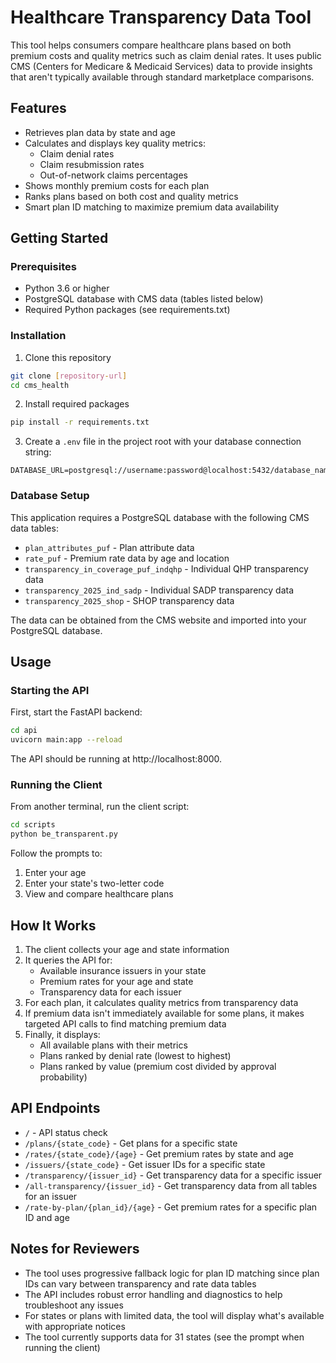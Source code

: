 # Healthcare Transparency Data Tool

This tool helps consumers compare healthcare plans based on both premium costs and quality metrics such as claim denial rates. It uses public CMS (Centers for Medicare & Medicaid Services) data to provide insights that aren't typically available through standard marketplace comparisons.

## Features

- Retrieves plan data by state and age
- Calculates and displays key quality metrics:
  - Claim denial rates
  - Claim resubmission rates
  - Out-of-network claims percentages
- Shows monthly premium costs for each plan
- Ranks plans based on both cost and quality metrics
- Smart plan ID matching to maximize premium data availability

## Getting Started

### Prerequisites

- Python 3.6 or higher
- PostgreSQL database with CMS data (tables listed below)
- Required Python packages (see requirements.txt)

### Installation

1. Clone this repository
```bash
git clone [repository-url]
cd cms_health
```

2. Install required packages
```bash
pip install -r requirements.txt
```

3. Create a `.env` file in the project root with your database connection string:
```
DATABASE_URL=postgresql://username:password@localhost:5432/database_name
```

### Database Setup

This application requires a PostgreSQL database with the following CMS data tables:
- `plan_attributes_puf` - Plan attribute data
- `rate_puf` - Premium rate data by age and location
- `transparency_in_coverage_puf_indqhp` - Individual QHP transparency data
- `transparency_2025_ind_sadp` - Individual SADP transparency data
- `transparency_2025_shop` - SHOP transparency data

The data can be obtained from the CMS website and imported into your PostgreSQL database.

## Usage

### Starting the API

First, start the FastAPI backend:

```bash
cd api
uvicorn main:app --reload
```

The API should be running at http://localhost:8000.

### Running the Client

From another terminal, run the client script:

```bash
cd scripts
python be_transparent.py
```

Follow the prompts to:
1. Enter your age
2. Enter your state's two-letter code
3. View and compare healthcare plans

## How It Works

1. The client collects your age and state information
2. It queries the API for:
   - Available insurance issuers in your state
   - Premium rates for your age and state
   - Transparency data for each issuer
3. For each plan, it calculates quality metrics from transparency data
4. If premium data isn't immediately available for some plans, it makes targeted API calls to find matching premium data
5. Finally, it displays:
   - All available plans with their metrics
   - Plans ranked by denial rate (lowest to highest)
   - Plans ranked by value (premium cost divided by approval probability)

## API Endpoints

- `/` - API status check
- `/plans/{state_code}` - Get plans for a specific state
- `/rates/{state_code}/{age}` - Get premium rates by state and age
- `/issuers/{state_code}` - Get issuer IDs for a specific state
- `/transparency/{issuer_id}` - Get transparency data for a specific issuer
- `/all-transparency/{issuer_id}` - Get transparency data from all tables for an issuer
- `/rate-by-plan/{plan_id}/{age}` - Get premium rates for a specific plan ID and age

## Notes for Reviewers

- The tool uses progressive fallback logic for plan ID matching since plan IDs can vary between transparency and rate data tables
- The API includes robust error handling and diagnostics to help troubleshoot any issues
- For states or plans with limited data, the tool will display what's available with appropriate notices
- The tool currently supports data for 31 states (see the prompt when running the client) 